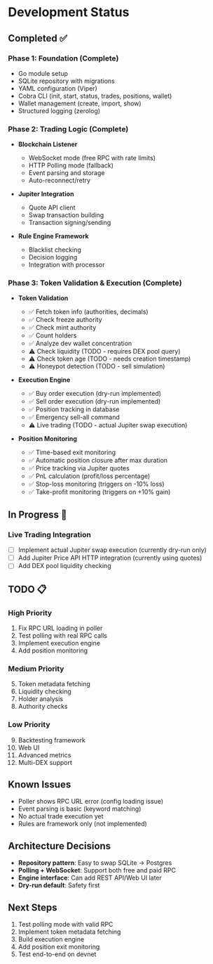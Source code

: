 # Development Status

## Completed ✅

### Phase 1: Foundation (Complete)
- Go module setup
- SQLite repository with migrations
- YAML configuration (Viper)
- Cobra CLI (init, start, status, trades, positions, wallet)
- Wallet management (create, import, show)
- Structured logging (zerolog)

### Phase 2: Trading Logic (Complete)
- **Blockchain Listener**
  - WebSocket mode (free RPC with rate limits)
  - HTTP Polling mode (fallback)
  - Event parsing and storage
  - Auto-reconnect/retry
  
- **Jupiter Integration**
  - Quote API client
  - Swap transaction building
  - Transaction signing/sending
  
- **Rule Engine Framework**
  - Blacklist checking
  - Decision logging
  - Integration with processor

### Phase 3: Token Validation & Execution (Complete)
- **Token Validation**
  - ✅ Fetch token info (authorities, decimals)
  - ✅ Check freeze authority
  - ✅ Check mint authority
  - ✅ Count holders
  - ✅ Analyze dev wallet concentration
  - ⚠️ Check liquidity (TODO - requires DEX pool query)
  - ⚠️ Check token age (TODO - needs creation timestamp)
  - ⚠️ Honeypot detection (TODO - sell simulation)

- **Execution Engine**
  - ✅ Buy order execution (dry-run implemented)
  - ✅ Sell order execution (dry-run implemented)
  - ✅ Position tracking in database
  - ✅ Emergency sell-all command
  - ⚠️ Live trading (TODO - actual Jupiter swap execution)

- **Position Monitoring**
  - ✅ Time-based exit monitoring
  - ✅ Automatic position closure after max duration
  - ✅ Price tracking via Jupiter quotes
  - ✅ PnL calculation (profit/loss percentage)
  - ✅ Stop-loss monitoring (triggers on -10% loss)
  - ✅ Take-profit monitoring (triggers on +10% gain)

## In Progress 🚧

### Live Trading Integration
- [ ] Implement actual Jupiter swap execution (currently dry-run only)
- [ ] Add Jupiter Price API HTTP integration (currently using quotes)
- [ ] Add DEX pool liquidity checking

## TODO 📋

### High Priority
1. Fix RPC URL loading in poller
2. Test polling with real RPC calls
3. Implement execution engine
4. Add position monitoring

### Medium Priority
5. Token metadata fetching
6. Liquidity checking
7. Holder analysis
8. Authority checks

### Low Priority
9. Backtesting framework
10. Web UI
11. Advanced metrics
12. Multi-DEX support

## Known Issues

- Poller shows RPC URL error (config loading issue)
- Event parsing is basic (keyword matching)
- No actual trade execution yet
- Rules are framework only (not implemented)

## Architecture Decisions

- **Repository pattern**: Easy to swap SQLite → Postgres
- **Polling + WebSocket**: Support both free and paid RPC
- **Engine interface**: Can add REST API/Web UI later
- **Dry-run default**: Safety first

## Next Steps

1. Test polling mode with valid RPC
2. Implement token metadata fetching
3. Build execution engine
4. Add position exit monitoring
5. Test end-to-end on devnet
